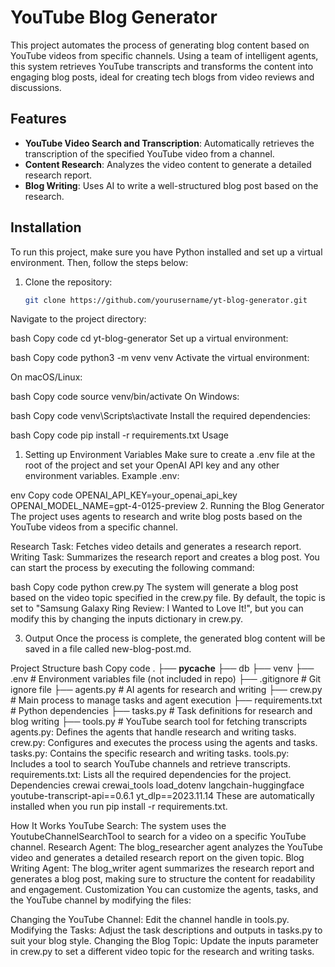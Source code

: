 # YouTube Blog Generator

This project automates the process of generating blog content based on YouTube videos from specific channels. Using a team of intelligent agents, this system retrieves YouTube transcripts and transforms the content into engaging blog posts, ideal for creating tech blogs from video reviews and discussions.

## Features

- **YouTube Video Search and Transcription**: Automatically retrieves the transcription of the specified YouTube video from a channel.
- **Content Research**: Analyzes the video content to generate a detailed research report.
- **Blog Writing**: Uses AI to write a well-structured blog post based on the research.

## Installation

To run this project, make sure you have Python installed and set up a virtual environment. Then, follow the steps below:

1. Clone the repository:

   ```bash
   git clone https://github.com/yourusername/yt-blog-generator.git
Navigate to the project directory:

bash
Copy code
cd yt-blog-generator
Set up a virtual environment:

bash
Copy code
python3 -m venv venv
Activate the virtual environment:

On macOS/Linux:

bash
Copy code
source venv/bin/activate
On Windows:

bash
Copy code
venv\Scripts\activate
Install the required dependencies:

bash
Copy code
pip install -r requirements.txt
Usage
1. Setting up Environment Variables
Make sure to create a .env file at the root of the project and set your OpenAI API key and any other environment variables. Example .env:

env
Copy code
OPENAI_API_KEY=your_openai_api_key
OPENAI_MODEL_NAME=gpt-4-0125-preview
2. Running the Blog Generator
The project uses agents to research and write blog posts based on the YouTube videos from a specific channel.

Research Task: Fetches video details and generates a research report.
Writing Task: Summarizes the research report and creates a blog post.
You can start the process by executing the following command:

bash
Copy code
python crew.py
The system will generate a blog post based on the video topic specified in the crew.py file. By default, the topic is set to "Samsung Galaxy Ring Review: I Wanted to Love It!", but you can modify this by changing the inputs dictionary in crew.py.

3. Output
Once the process is complete, the generated blog content will be saved in a file called new-blog-post.md.

Project Structure
bash
Copy code
.
├── __pycache__
├── db
├── venv
├── .env                 # Environment variables file (not included in repo)
├── .gitignore           # Git ignore file
├── agents.py            # AI agents for research and writing
├── crew.py              # Main process to manage tasks and agent execution
├── requirements.txt     # Python dependencies
├── tasks.py             # Task definitions for research and blog writing
├── tools.py             # YouTube search tool for fetching transcripts
agents.py: Defines the agents that handle research and writing tasks.
crew.py: Configures and executes the process using the agents and tasks.
tasks.py: Contains the specific research and writing tasks.
tools.py: Includes a tool to search YouTube channels and retrieve transcripts.
requirements.txt: Lists all the required dependencies for the project.
Dependencies
crewai
crewai_tools
load_dotenv
langchain-huggingface
youtube-transcript-api==0.6.1
yt_dlp==2023.11.14
These are automatically installed when you run pip install -r requirements.txt.

How It Works
YouTube Search: The system uses the YoutubeChannelSearchTool to search for a video on a specific YouTube channel.
Research Agent: The blog_researcher agent analyzes the YouTube video and generates a detailed research report on the given topic.
Blog Writing Agent: The blog_writer agent summarizes the research report and generates a blog post, making sure to structure the content for readability and engagement.
Customization
You can customize the agents, tasks, and the YouTube channel by modifying the files:

Changing the YouTube Channel: Edit the channel handle in tools.py.
Modifying the Tasks: Adjust the task descriptions and outputs in tasks.py to suit your blog style.
Changing the Blog Topic: Update the inputs parameter in crew.py to set a different video topic for the research and writing tasks.
